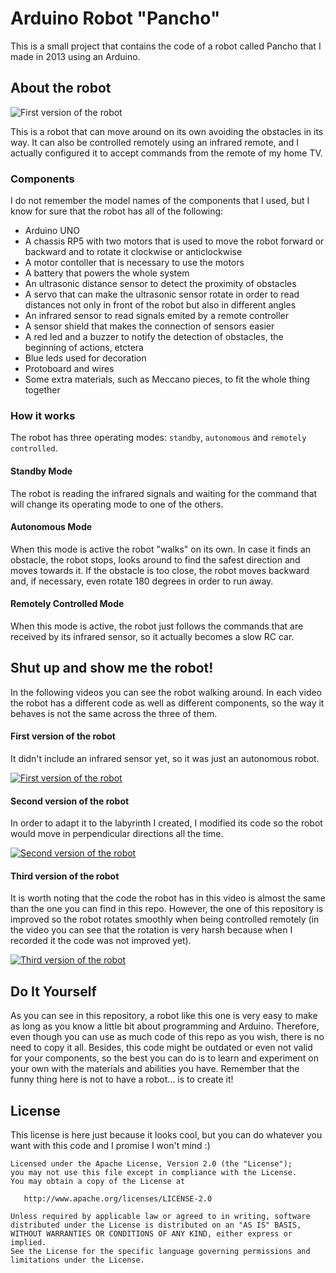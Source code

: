 # Arduino Robot "Pancho"
This is a small project that contains the code of a robot called Pancho that I made in 2013 using an Arduino.

## About the robot
![First version of the robot](https://github.com/ernestoyaquello/robot-pancho/blob/master/readme-pictures/pancho-v1.jpg?raw=true)

This is a robot that can move around on its own avoiding the obstacles in its way. It can also be controlled remotely using an infrared remote, and I actually configured it to accept commands from the remote of my home TV.

### Components
I do not remember the model names of the components that I used, but I know for sure that the robot has all of the following:
* Arduino UNO
* A chassis RP5 with two motors that is used to move the robot forward or backward and to rotate it clockwise or anticlockwise
* A motor contoller that is necessary to use the motors
* A battery that powers the whole system
* An ultrasonic distance sensor to detect the proximity of obstacles
* A servo that can make the ultrasonic sensor rotate in order to read distances not only in front of the robot but also in different angles
* An infrared sensor to read signals emited by a remote controller
* A sensor shield that makes the connection of sensors easier
* A red led and a buzzer to notify the detection of obstacles, the beginning of actions, etctera
* Blue leds used for decoration
* Protoboard and wires
* Some extra materials, such as Meccano pieces, to fit the whole thing together

### How it works
The robot has three operating modes: ```standby```, ```autonomous``` and ```remotely controlled```.

#### Standby Mode
The robot is reading the infrared signals and waiting for the command that will change its operating mode to one of the others.

#### Autonomous Mode
When this mode is active the robot "walks" on its own. In case it finds an obstacle, the robot stops, looks around to find the safest direction and moves towards it. If the obstacle is too close, the robot moves backward and, if necessary, even rotate 180 degrees in order to run away.

#### Remotely Controlled  Mode
When this mode is active, the robot just follows the commands that are received by its infrared sensor, so it actually becomes a slow RC car.

## Shut up and show me the robot!
In the following videos you can see the robot walking around. In each video the robot has a different code as well as different components, so the way it behaves is not the same across the three of them.

#### First version of the robot
It didn't include an infrared sensor yet, so it was just an autonomous robot.

[![First version of the robot](https://github.com/ernestoyaquello/robot-pancho/blob/master/readme-pictures/video1-thumbnail.jpg?raw=true)](http://www.youtube.com/watch?v=KB23F5sOBRM "First version of the robot")

#### Second version of the robot
In order to adapt it to the labyrinth I created, I modified its code so the robot would move in perpendicular directions all the time.

[![Second version of the robot](https://github.com/ernestoyaquello/robot-pancho/blob/master/readme-pictures/video2-thumbnail.jpg?raw=true)](http://www.youtube.com/watch?v=oFyTtHxYDGw "Second version of the robot")

#### Third version of the robot
It is worth noting that the code the robot has in this video is almost the same than the one you can find in this repo. However, the one of this repository is improved so the robot rotates smoothly when being controlled remotely (in the video you can see that the rotation is very harsh because when I recorded it the code was not improved yet).

[![Third version of the robot](https://github.com/ernestoyaquello/robot-pancho/blob/master/readme-pictures/video3-thumbnail.jpg?raw=true)](http://www.youtube.com/watch?v=lSDLfAEq20w "Third version of the robot")

## Do It Yourself
As you can see in this repository, a robot like this one is very easy to make as long as you know a little bit about programming and Arduino. Therefore, even though you can use as much code of this repo as you wish, there is no need to copy it all. Besides, this code might be outdated or even not valid for your components, so the best you can do is to learn and experiment on your own with the materials and abilities you have. Remember that the funny thing here is not to have a robot... is to create it!

## License
This license is here just because it looks cool, but you can do whatever you want with this code and I promise I won't mind :)

```
Licensed under the Apache License, Version 2.0 (the "License");
you may not use this file except in compliance with the License.
You may obtain a copy of the License at

   http://www.apache.org/licenses/LICENSE-2.0

Unless required by applicable law or agreed to in writing, software
distributed under the License is distributed on an "AS IS" BASIS,
WITHOUT WARRANTIES OR CONDITIONS OF ANY KIND, either express or implied.
See the License for the specific language governing permissions and
limitations under the License.
```